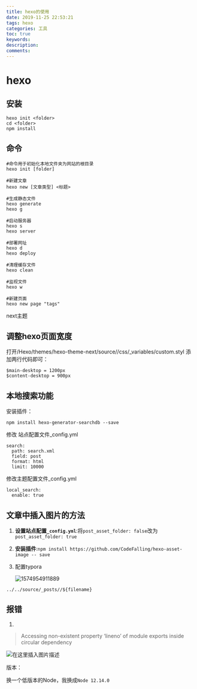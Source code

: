 ```yaml
---
title: hexo的使用
date: 2019-11-25 22:53:21
tags: hexo
categories: 工具
toc: true
keywords: 
description: 
comments: 
---
```


# hexo

## 安装

```shell
hexo init <folder>
cd <folder>
npm install
```

## 命令

```shell
#命令用于初始化本地文件夹为网站的根目录
hexo init [folder]
 
#新建文章
hexo new [文章类型] <标题>
 
#生成静态文件
hexo generate
hexo g
 
#启动服务器
hexo s
hexo server
 
#部署网址
hexo d
hexo deploy
 
#清理缓存文件
hexo clean
 
#监视文件
hexo w
 
#新建页面
hexo new page "tags"
```



next主题

## 调整hexo页面宽度

 打开/Hexo/themes/hexo-theme-next/source//css/_variables/custom.styl 添加两行代码即可： 

```
$main-desktop = 1200px 
$content-desktop = 900px
```

## 本地搜索功能

安装插件：

```
npm install hexo-generator-searchdb --save
```

修改 站点配置文件_config.yml 

```
search:
  path: search.xml
  field: post
  format: html
  limit: 10000
```

修改主题配置文件_config.yml

```
local_search:
  enable: true
```

## 文章中插入图片的方法

1.  **设置站点配置`_config.yml`**:将`post_asset_folder: false`改为`post_asset_folder: true` 
2.  **安装插件**:`npm install https://github.com/CodeFalling/hexo-asset-image -- save` 

3. 配置typora

   ![1574954911889](https://gitee.com/Cooper001/blog-img/raw/master/img/1574954911889.png)

```
../../source/_posts//${filename}
```

## 报错

1.

> Accessing non-existent property ‘lineno’ of module exports inside circular dependency

![在这里插入图片描述](https://gitee.com/Cooper001/blog-img/raw/master/img/watermark,type_ZmFuZ3poZW5naGVpdGk,shadow_10,text_aHR0cHM6Ly9ibG9nLmNzZG4ubmV0L3UwMTAyNjM0MjM=,size_16,color_FFFFFF,t_70.png)

版本：

换一个低版本的Node，我换成`Node 12.14.0`

